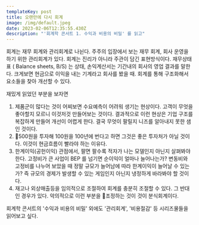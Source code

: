 ```yaml
---
templateKey: post
title: 오랜만에 다시 회계
image: /img/default.jpeg
date: 2023-02-06T12:35:55.430Z
description: "'회계학 콘서트 1. 수익과 비용의 비밀' 를 읽고"
---
```

회계는 재무 회계와 관리회계로 나뉜다. 주주의 입장에서 보는 재무 회계, 회사 운영을 하기 위한 관리회계가 있다. 회계는 진리가 아니라 주관이 담긴 표현방식이다. 재무상태표 ( Balance sheets, B/S) 는 상태,  손익계산서는 기간내의 회사의 영업 결과를 말한다. 크게보면 현금으로 이익을 내는 기계라고 회사를 봤을 때. 회계를 통해 구조화해서 요소들을 찾아 개선할 수 있다.

재밌게 읽었던 부분을 보자면

1. 제품군이 많다는 것이 어찌보면 수요예측이 어려워 생기는 현상이다. 고객이 무엇을 좋아할지 모르니 이것저것 만들어보는 것이다.  결과적으로 이런 현상은 기업 구조를 복잡하게 만들어 개선이 어렵게 한다. 결국 무엇이 팔릴지 니즈를 알아내지 못한 샘인 것이다. 
2. 500원을 투자해 100원을 100년에 번다고 하면 그것은 좋은 투자처가 아닐 것이다. 이것이 현금흐름이 빨라야 하는 이유다.  
3. 한계이익(공헌이익) 관점에서, 팔면 팔수록 적자가 나는 모델인지 아닌지 살펴봐야 한다. 고정비가 큰 사업이 BEP 를 넘기면 순이익이 얼마나 늘어나는가? 변동비와 고정비를 나누어 보았을 때 정말 규모가 늘어남에 따라 한계이익이 늘어날 수 있는가? 즉 규모의 경제가 발생할 수 있는 게임인지 아닌지 냉정하게 바라봐야 할 것이다. 
4. 재고나 외상매출등을 임의적으로 조절하여 회계를 충분히 조절할 수 있다. 그 반대인 경우가 있다. 악의적으로 이런 부분을 조정하는 것이 것이 분식회계이다.

회계학 콘서트의 '수익과 비용의 비밀' 외에도 '관리회계', '비용절감' 등 시리즈물들을 읽어보고 싶다.
